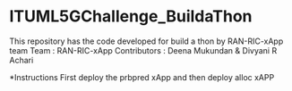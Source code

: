# ITUML5GChallenge_BuildaThon
This repository has the code developed for build a thon by RAN-RIC-xApp team
Team : RAN-RIC-xApp
Contributors : Deena Mukundan & Divyani R Achari

*Instructions 
First deploy the prbpred xApp and then deploy alloc xAPP 
